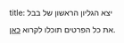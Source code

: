 title: יצא הגליון הראשון של בבל

את כל הפרטים תוכלו לקרוא [כאן](http://bbl.digitalwords.net/?p=28).
